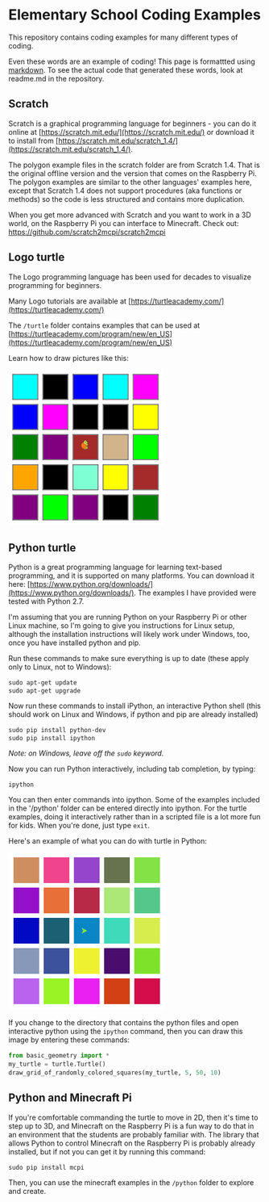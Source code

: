 # Elementary School Coding Examples
This repository contains coding examples for many different types of coding.

Even these words are an example of coding! This page is formattted using [markdown](https://guides.github.com/features/mastering-markdown/). To see the actual code that generated these words, look at readme.md in the repository.

## Scratch

Scratch is a graphical programming language for beginners - you can do it online at [https://scratch.mit.edu/](https://scratch.mit.edu/) or download it to install from [https://scratch.mit.edu/scratch_1.4/](https://scratch.mit.edu/scratch_1.4/).

The polygon example files in the scratch folder are from Scratch 1.4. That is the original offline version and the version that comes on the Raspberry Pi. The polygon examples are similar to the other languages' examples here, except that Scratch 1.4 does not support procedures (aka functions or methods) so the code is less structured and contains more duplication.

When you get more advanced with Scratch and you want to work in a 3D world, on the Raspberry Pi you can interface to Minecraft. Check out: https://github.com/scratch2mcpi/scratch2mcpi

## Logo turtle

The Logo programming language has been used for decades to visualize programming for beginners.
 
Many Logo tutorials are available at [https://turtleacademy.com/](https://turtleacademy.com/)

The `/turtle` folder contains examples that can be used at [https://turtleacademy.com/program/new/en_US](https://turtleacademy.com/program/new/en_US)

Learn how to draw pictures like this:

![alt text](https://github.com/JayAllison/elementary-examples/raw/master/turtle/squares.png "Logo Turtle Squares" )

## Python turtle

Python is a great programming language for learning text-based programming, and it is supported on many platforms. You can download it here: [https://www.python.org/downloads/](https://www.python.org/downloads/). The examples I have provided were tested with Python 2.7.

I'm assuming that you are running Python on your Raspberry Pi or other Linux machine, so I'm going to give you instructions for Linux setup, although the installation instructions will likely work under Windows, too, once you have installed python and pip.

Run these commands to make sure everything is up to date (these apply only to Linux, not to Windows):
```commandline
sudo apt-get update
sudo apt-get upgrade
```

Now run these commands to install iPython, an interactive Python shell (this should work on Linux and Windows, if python and pip are already installed)
```commandline
sudo pip install python-dev
sudo pip install ipython
```
_Note: on Windows, leave off the ``sudo`` keyword._

Now you can run Python interactively, including tab completion, by typing:

```commandline
ipython
```

You can then enter commands into ipython. Some of the examples included in the '/python' folder can be entered directly into ipython. For the turtle examples, doing it interactively rather than in a scripted file is a lot more fun for kids. When you're done, just type `exit`.

Here's an example of what you can do with turtle in Python:

![alt text](https://github.com/JayAllison/elementary-examples/raw/master/python/squares.png "Python Turtle Squares" )

If you change to the directory that contains the python files and open interactive python using the ``ipython`` command, then you can draw this image by entering these commands:

```python
from basic_geometry import *
my_turtle = turtle.Turtle()
draw_grid_of_randomly_colored_squares(my_turtle, 5, 50, 10)
```

## Python and Minecraft Pi

If you're comfortable commanding the turtle to move in 2D, then it's time to step up to 3D, and Minecraft on the Raspberry Pi is a fun way to do that in an environment that the students are probably familiar with. The library that allows Python to control Minecraft on the Raspberry Pi is probably already installed, but if not you can get it by running this command:

```commandline
sudo pip install mcpi
```

Then, you can use the minecraft examples in the `/python` folder to explore and create.
